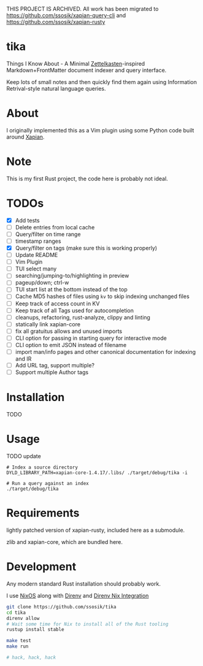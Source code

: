 THIS PROJECT IS ARCHIVED. All work has been migrated to https://github.com/ssosik/xapian-query-cli and https://github.com/ssosik/xapian-rusty

# tika

Things I Know About - A Minimal [Zettelkasten](https://zettelkasten.de/posts/overview/#principles)-inspired Markdown+FrontMatter document indexer and query interface.

Keep lots of small notes and then quickly find them again using Information
Retrival-style natural language queries.

# About

I originally implemented this as a Vim plugin using some Python code built
around [Xapian](https://xapian.org/).

# Note

This is my first Rust project, the code here is probably not ideal.

# TODOs

* [x] Add tests
* [ ] Delete entries from local cache
* [ ] Query/filter on time range
* [ ] timestamp ranges
* [x] Query/filter on tags (make sure this is working properly)
* [ ] Update README
* [ ] Vim Plugin
* [ ] TUI select many
* [ ] searching/jumping-to/highlighting in preview
* [ ] pageup/down; ctrl-w
* [ ] TUI start list at the bottom instead of the top
* [ ] Cache MD5 hashes of files using `kv` to skip indexing unchanged files
* [ ] Keep track of access count in KV
* [ ] Keep track of all Tags used for autocompletion
* [ ] cleanups, refactoring, rust-analyze, clippy and linting
* [ ] statically link xapian-core
* [ ] fix all gratuitus allows and unused imports
* [ ] CLI option for passing in starting query for interactive mode
* [ ] CLI option to emit JSON instead of filename
* [ ] import man/info pages and other canonical documentation for indexing and IR
* [ ] Add URL tag, support multiple?
* [ ] Support multiple Author tags

# Installation

TODO

# Usage

TODO update

```
# Index a source directory
DYLD_LIBRARY_PATH=xapian-core-1.4.17/.libs/ ./target/debug/tika -i

# Run a query against an index
./target/debug/tika
```

# Requirements

lightly patched version of xapian-rusty, included here as a submodule.

zlib and xapian-core, which are bundled here.

# Development

Any modern standard Rust installation should probably work.

I use [NixOS](https://nixos.org/) along with [Direnv](https://direnv.net/) and [Direnv Nix Integration](https://github.com/direnv/direnv/wiki/Nix)

```bash
git clone https://github.com/ssosik/tika
cd tika
direnv allow
# Wait some time for Nix to install all of the Rust tooling
rustup install stable

make test
make run

# hack, hack, hack
```
